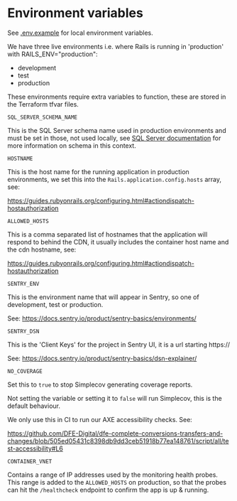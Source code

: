 # Environment variables

See [.env.example](./.env.example) for local environment variables.

We have three live environments i.e. where Rails is running in 'production' with
RAILS_ENV="production":

- development
- test
- production

These environments require extra variables to function, these are stored in the
Terraform tfvar files.

`SQL_SERVER_SCHEMA_NAME`

This is the SQL Server schema name used in production environments and must be
set in those, not used locally, see
[SQL Server documentation](./microsoft-sql-server.md) for more information on
schema in this context.

`HOSTNAME`

This is the host name for the running application in production environments, we
set this into the `Rails.application.config.hosts` array, see:

https://guides.rubyonrails.org/configuring.html#actiondispatch-hostauthorization

`ALLOWED_HOSTS`

This is a comma separated list of hostnames that the application will respond to
behind the CDN, it usually includes the container host name and the cdn
hostname, see:

https://guides.rubyonrails.org/configuring.html#actiondispatch-hostauthorization

`SENTRY_ENV`

This is the environment name that will appear in Sentry, so one of development,
test or production.

See: https://docs.sentry.io/product/sentry-basics/environments/

`SENTRY_DSN`

This is the 'Client Keys' for the project in Sentry UI, it is a url starting
https://

See: https://docs.sentry.io/product/sentry-basics/dsn-explainer/

`NO_COVERAGE`

Set this to `true` to stop Simplecov generating coverage reports.

Not setting the variable or setting it to `false` will run Simplecov, this is
the default behaviour.

We only use this in CI to run our AXE accessibility checks. See:

https://github.com/DFE-Digital/dfe-complete-conversions-transfers-and-changes/blob/505ed05431c8398db9dd3ceb51918b77ea148761/script/all/test-accessibility#L6

`CONTAINER_VNET`

Contains a range of IP addresses used by the monitoring health probes. This
range is added to the `ALLOWED_HOSTS` on production, so that the probes can hit
the `/healthcheck` endpoint to confirm the app is up & running.
